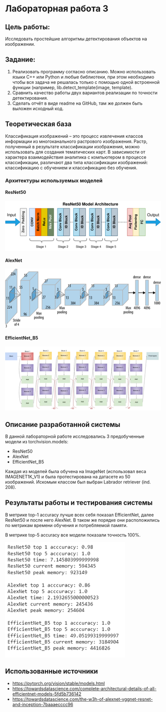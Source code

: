 # Лабораторная работа 3

## Цель работы:
Исследовать простейшие алгоритмы детектирования объектов на 
изображении.
## Задание:
1. Реализовать программу согласно описанию. Можно использовать языки 
C++ или Python и любые библиотеки, при этом необходимо чтобы вся
задача не решалась только с помощью одной встроенной функции 
(например, lib.detect_template(image, template).
2. Сравнить качество работы двух вариантов реализации по точности 
детектирования.
3. Сделать отчёт в виде readme на GitHub, там же должен быть выложен 
исходный код.


## Теоретическая база
Классификация изображений – это процесс извлечения классов информации из многоканального растрового изображения. 
Растр, полученный в результате классификации изображения, можно использовать для создания тематических карт. В зависимости от характера взаимодействия аналитика с компьютером в процессе классификации, различают два типа классификации изображений: классификацию с обучением и классификацию без обучения.

### Архитектуры используемых моделей
#### ResNet50
![](expts/resnet.png)

#### AlexNet
![](expts/alexnet.png)

#### EfficientNet_B5
![](expts/efficientnet.webp)

## Описание разработанной системы
В данной лабораторной работе исследовались 3 предобученные модели из torchvision.models: 
- ResNet50
- AlexNet 
- EfficientNet_B5

Каждая из моделей была обучена на ImageNet (использовал веса IMAGENET1K_V1) и была протестирована на датасете из
50 изображений.
Искомым классом был выбран Labrador retriever (ind. 208).

## Результаты работы и тестирования системы
В метрике top-1 accuracy лучше всех себя показал EfficientNet, далее ResNet50 и после него AlexNet.
В таком же порядке они расположились по метрикам времени обучения и потребляемой памяти.

В метрике top-5 accuracy все модели показали точность 100%.

![expts/accuracy.png](expts/accuracy.png)

## Использованные источники
- https://pytorch.org/vision/stable/models.html
- https://towardsdatascience.com/complete-architectural-details-of-all-efficientnet-models-5fd5b736142
- https://towardsdatascience.com/the-w3h-of-alexnet-vggnet-resnet-and-inception-7baaaecccc96